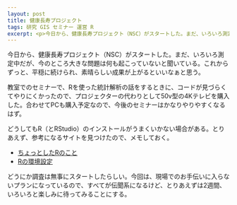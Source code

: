 ```yaml
---
layout: post
title: 健康長寿プロジェクト
tags: 研究 GIS セミナー 運営 R
excerpt: <p>今日から、健康長寿プロジェクト（NSC）がスタートした。まだ、いろいろ測定中だが、今のところ大きな問題は何も起こっていないと聞いている。これからずっと、平穏に続けられ、素晴らしい成果が上がるといいなぁと思う。</p>
---
```


今日から、健康長寿プロジェクト（NSC）がスタートした。まだ、いろいろ測定中だが、今のところ大きな問題は何も起こっていないと聞いている。これからずっと、平穏に続けられ、素晴らしい成果が上がるといいなぁと思う。

教室でのセミナーで、Rを使った統計解析の話をするときに、コードが見づらくてやりにくかったので、プロジェクターの代わりとして50v型の4Kテレビを購入した。合わせてPCも購入予定なので、今後のセミナーはかなりやりやすくなるはず。

どうしてもR（とRStudio）のインストールがうまくいかない場合がある。とりあえず、参考になるサイトを見つけたので、メモしておく。
+ [ちょっとしたRのこと](http://ofmind.net/doc/r-tips)
+ [Rの環境設定](http://amano41.hatenablog.jp/entry/R-preferences)

どうにか調査は無事にスタートしたらしい。今回は、現場でのお手伝いに入らないプランになっているので、すべてが伝聞系になるけど、とりあえずは2週間、いろいろと楽しみに待ってみることにする。
